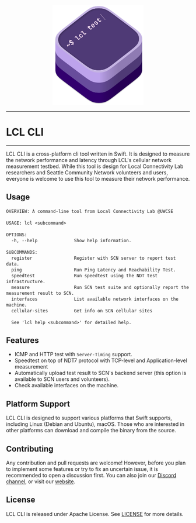 <div align="center">
<img src="images/logo.png" alt="Logo" width="250px" />
</div>

---
# LCL CLI
---
LCL CLI is a cross-platform cli tool written in Swift. It is designed to measure the network performance and latency through LCL's cellular network measurement testbed. While this tool is design for Local Connectivity Lab researchers and Seattle Community Network volunteers and users, everyone is welcome to use this tool to measure their network performance.

## Usage

```
OVERVIEW: A command-line tool from Local Connectivity Lab @UWCSE

USAGE: lcl <subcommand>

OPTIONS:
  -h, --help              Show help information.

SUBCOMMANDS:
  register                Register with SCN server to report test data.
  ping                    Run Ping Latency and Reachability Test.
  speedtest               Run speedtest using the NDT test infrastructure.
  measure                 Run SCN test suite and optionally report the measurement result to SCN.
  interfaces              List available network interfaces on the machine.
  cellular-sites          Get info on SCN cellular sites

  See 'lcl help <subcommand>' for detailed help.
``` 

## Features
- ICMP and HTTP test with `Server-Timing` support.
- Speedtest on top of NDT7 protocol with TCP-level and Application-level measurement
- Automatically upload test result to SCN's backend server (this option is available to SCN users and volunteers).
- Check available interfaces on the machine.

## Platform Support
LCL CLI is designed to support various platforms that Swift supports, including Linux (Debian and Ubuntu), macOS. Those who are interested in other platforms can download and compile the binary from the source. 


## Contributing
Any contribution and pull requests are welcome! However, before you plan to implement some features or try to fix an uncertain issue, it is recommended to open a discussion first. You can also join our [Discord channel](https://discord.com/invite/gn4DKF83bP), or visit our [website](https://seattlecommunitynetwork.org/).

## License
LCL CLI is released under Apache License. See [LICENSE](/LICENSE) for more details.
